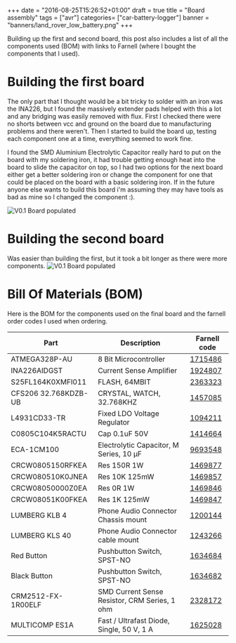 +++
date = "2016-08-25T15:26:52+01:00"
draft = true
title = "Board assembly"
tags = ["avr"]
categories= ["car-battery-logger"]
banner = "banners/land_rover_low_battery.png"
+++

Building up the first and second board, this post also includes a list of all the components used (BOM) with links to Farnell (where I bought the components that I used).
<!--more-->

# Building the first board
The only part that I thought would be a bit tricky to solder with an iron was the INA226, but I found the massively extender pads helped with this a lot and any bridging was easily removed with flux. First I checked there were no shorts between vcc and ground on the board due to manufacturing problems and there weren't. Then I started to build the board up, testing each component one at a time, everything seemed to work fine.

I found the SMD Aluminium Electrolytic Capacitor really hard to put on the board with my soldering iron, it had trouble getting enough heat into the board to slide the capacitor on top, so I had two options for the next board either get a better soldering iron or change the component for one that could be placed on the board with a basic soldering iron. If in the future anyone else wants to build this board i'm assuming they may have tools as bad as mine so I changed the component :).

![V0.1 Board populated](/images/car_battery_logger_populated_board_v0.1.jpg)

# Building the second board
Was easier than building the first, but it took a bit longer as there were more components.
![V0.1 Board populated](/images/car_battery_logger_populated_board_v0.2.jpg)


# Bill Of Materials (BOM)
Here is the BOM for the components used on the final board and the farnell order codes I used when ordering.

| Part                  | Description                           | Farnell code|
| ----------------------|---------------------------------------|-------------|
| ATMEGA328P-AU         | 8 Bit Microcontroller                 | [1715486](http://uk.farnell.com/webapp/wcs/stores/servlet/Search?st=1715486) |
| INA226AIDGST          | Current Sense Amplifier               | [1924807](http://uk.farnell.com/webapp/wcs/stores/servlet/Search?st=1924807) |
| S25FL164K0XMFI011     | FLASH, 64MBIT                         | [2363323](http://uk.farnell.com/webapp/wcs/stores/servlet/Search?st=2363323) |
| CFS206 32.768KDZB-UB  | CRYSTAL, WATCH, 32.768KHZ             | [1457085](http://uk.farnell.com/webapp/wcs/stores/servlet/Search?st=1457085) |
| L4931CD33-TR          | Fixed LDO Voltage Regulator           | [1094211](http://uk.farnell.com/webapp/wcs/stores/servlet/Search?st=1094211) |
| C0805C104K5RACTU      | Cap 0.1uF 50V                         | [1414664](http://uk.farnell.com/webapp/wcs/stores/servlet/Search?st=1414664) |
| ECA-1CM100            | Electrolytic Capacitor, M Series, 10 µF | [9693548](http://uk.farnell.com/webapp/wcs/stores/servlet/Search?st=9693548) |
| CRCW0805150RFKEA      | Res 150R 1W                           | [1469877](http://uk.farnell.com/webapp/wcs/stores/servlet/Search?st=1469877) |
| CRCW080510K0JNEA      | Res 10K 125mW                         | [1469857](http://uk.farnell.com/webapp/wcs/stores/servlet/Search?st=1469857) |
| CRCW08050000Z0EA      | Res 0R 1W                             | [1469846](http://uk.farnell.com/webapp/wcs/stores/servlet/Search?st=1469846) |
| CRCW08051K00FKEA      | Res 1K 125mW                          | [1469847](http://uk.farnell.com/webapp/wcs/stores/servlet/Search?st=1469847) |
| LUMBERG  KLB 4        | Phone Audio Connector Chassis mount   | [1200144](http://uk.farnell.com/webapp/wcs/stores/servlet/Search?st=1200144) |
| LUMBERG  KLS 40       | Phone Audio Connector cable mount     | [1243266](http://uk.farnell.com/webapp/wcs/stores/servlet/Search?st=1243266) |
| Red Button            | Pushbutton Switch, SPST-NO            | [1634684](http://uk.farnell.com/webapp/wcs/stores/servlet/Search?st=1634684) |
| Black Button          | Pushbutton Switch, SPST-NO            | [1634682](http://uk.farnell.com/webapp/wcs/stores/servlet/Search?st=1634682) |
| CRM2512-FX-1R00ELF    | SMD Current Sense Resistor, CRM Series, 1 ohm | [2328172](http://uk.farnell.com/webapp/wcs/stores/servlet/Search?st=2328172) |
| MULTICOMP  ES1A       | Fast / Ultrafast Diode, Single, 50 V, 1 A | [1625028](http://uk.farnell.com/webapp/wcs/stores/servlet/Search?st=1625028) |




